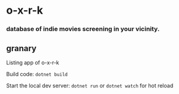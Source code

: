 # o-x-r-k 
### database of indie movies screening in your vicinity.

## granary  
Listing app of o-x-r-k

Build code: `dotnet build`

Start the local dev server: `dotnet run` or `dotnet watch` for hot reload
